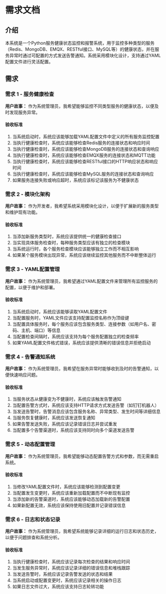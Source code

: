 # 需求文档

## 介绍

本系统是一个Python服务健康状态监控和报警系统，用于监控多种类型的服务（Redis、MongoDB、EMQX、RESTful接口、MySQL等）的健康状态，并在服务异常时通过可配置的方式发送告警通知。系统采用模块化设计，支持通过YAML配置文件进行灵活配置。

## 需求

### 需求 1 - 服务健康检查

**用户故事：** 作为系统管理员，我希望能够监控不同类型服务的健康状态，以便及时发现服务异常。

#### 验收标准

1. 当系统启动时，系统应该能够加载YAML配置文件中定义的所有服务监控配置
2. 当执行健康检查时，系统应该能够检查Redis服务的连接状态和响应时间
3. 当执行健康检查时，系统应该能够检查MongoDB服务的连接状态和查询响应
4. 当执行健康检查时，系统应该能够检查EMQX服务的连接状态和MQTT功能
5. 当执行健康检查时，系统应该能够检查RESTful接口的HTTP响应状态和响应时间
6. 当执行健康检查时，系统应该能够检查MySQL服务的连接状态和查询响应
7. 如果服务连接失败或响应超时，系统应该标记该服务为不健康状态

### 需求 2 - 模块化架构

**用户故事：** 作为开发者，我希望系统采用模块化设计，以便于扩展新的服务类型和维护现有功能。

#### 验收标准

1. 当添加新服务类型时，系统应该提供统一的健康检查接口
2. 当实现具体服务检查时，每种服务类型应该有独立的检查模块
3. 当系统运行时，各个服务检查模块应该能够独立工作而不相互影响
4. 如果某个服务模块出现异常，系统应该继续监控其他服务而不中断整体运行

### 需求 3 - YAML配置管理

**用户故事：** 作为系统管理员，我希望通过YAML配置文件来管理所有监控服务的配置，以便于维护和部署。

#### 验收标准

1. 当系统启动时，系统应该能够读取YAML配置文件
2. 当配置服务时，YAML文件应该支持配置监控名称作为顶级键
3. 当配置具体服务时，每个服务应该包含服务类型、连接参数（如用户名、密码、主机、端口）等信息
4. 当配置检查间隔时，系统应该支持为每个服务配置独立的检查频率
5. 如果YAML配置文件格式错误，系统应该提供清晰的错误信息并拒绝启动

### 需求 4 - 告警通知系统

**用户故事：** 作为系统管理员，我希望在服务异常时能够收到及时的告警通知，以便快速响应问题。

#### 验收标准

1. 当服务状态从健康变为不健康时，系统应该触发告警通知
2. 当配置告警方式时，系统应该支持HTTP请求方式发送告警（如钉钉机器人）
3. 当发送告警时，告警消息应该包含服务名称、异常类型、发生时间等详细信息
4. 当服务恢复健康时，系统应该发送恢复通知
5. 如果告警发送失败，系统应该记录错误日志并尝试重发
6. 当配置多个告警渠道时，系统应该支持同时向多个渠道发送告警

### 需求 5 - 动态配置管理

**用户故事：** 作为系统管理员，我希望能够动态配置告警方式和参数，而无需重启系统。

#### 验收标准

1. 当修改YAML配置文件时，系统应该能够检测到配置变更
2. 当配置发生变更时，系统应该重新加载配置而不中断现有监控
3. 当添加新的告警渠道时，系统应该能够动态加载新的告警配置
4. 如果新配置无效，系统应该保持使用旧配置并记录错误信息

### 需求 6 - 日志和状态记录

**用户故事：** 作为系统管理员，我希望系统能够记录详细的运行日志和状态历史，以便于问题排查和系统分析。

#### 验收标准

1. 当执行健康检查时，系统应该记录每次检查的结果和响应时间
2. 当发生服务异常时，系统应该记录详细的错误信息和堆栈跟踪
3. 当发送告警时，系统应该记录告警发送的状态和结果
4. 当系统启动或配置变更时，系统应该记录相关的操作日志
5. 如果日志文件过大，系统应该支持日志轮转功能
